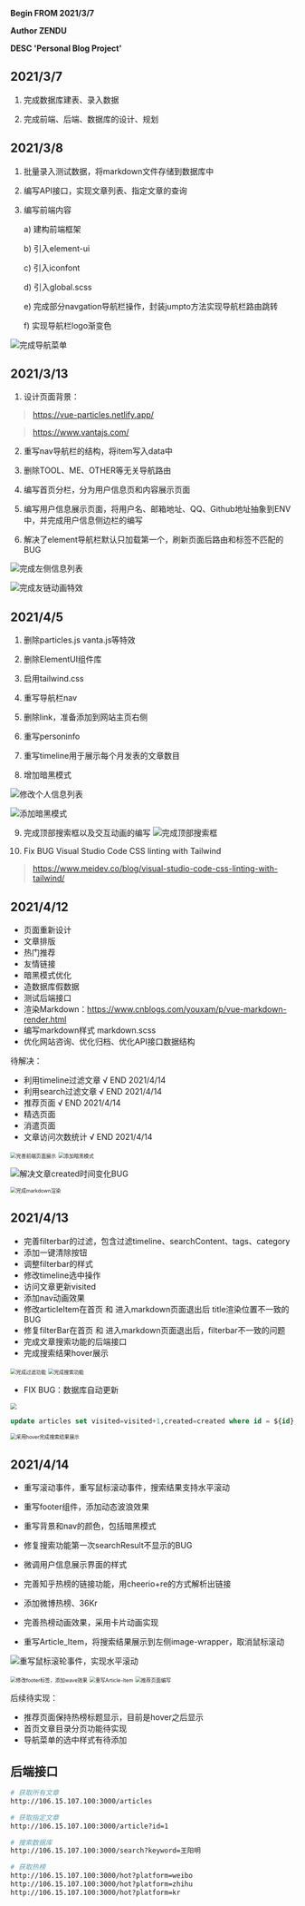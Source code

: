 **Begin FROM 2021/3/7**

**Author ZENDU**

**DESC 'Personal Blog Project'**



## 2021/3/7 

1. 完成数据库建表、录入数据

2. 完成前端、后端、数据库的设计、规划

 

## 2021/3/8

1. 批量录入测试数据，将markdown文件存储到数据库中

2. 编写API接口，实现文章列表、指定文章的查询

3. 编写前端内容

   a)   建构前端框架

   b)   引入element-ui

   c)   引入iconfont

   d)   引入global.scss

   e)   完成部分navgation导航栏操作，封装jumpto方法实现导航栏路由跳转

   f)   实现导航栏logo渐变色

 

![完成导航菜单](img/10.png)

 

 

## 2021/3/13

1. 设计页面背景：

> https://vue-particles.netlify.app/

> https://www.vantajs.com/

2. 重写nav导航栏的结构，将item写入data中

3. 删除TOOL、ME、OTHER等无关导航路由

4. 编写首页分栏，分为用户信息页和内容展示页面

5. 编写用户信息展示页面，将用户名、邮箱地址、QQ、Github地址抽象到ENV中，并完成用户信息侧边栏的编写

6. 解决了element导航栏默认只加载第一个，刷新页面后路由和标签不匹配的BUG

![完成左侧信息列表](img/9.jpg)

![完成友链动画特效](img/8.jpg)

 

 

## 2021/4/5

1. 删除particles.js vanta.js等特效

2. 删除ElementUI组件库

3. 启用tailwind.css

4. 重写导航栏nav

5. 删除link，准备添加到网站主页右侧

6. 重写personinfo

7. 重写timeline用于展示每个月发表的文章数目

8. 增加暗黑模式

![修改个人信息列表](img/7.jpg)

![添加暗黑模式](img/6.jpg)



9. 完成顶部搜索框以及交互动画的编写
![完成顶部搜索框](img/5.png)



10. Fix BUG Visual Studio Code CSS linting with Tailwind

> https://www.meidev.co/blog/visual-studio-code-css-linting-with-tailwind/



## 2021/4/12

- 页面重新设计
- 文章排版
- 热门推荐
- 友情链接
- 暗黑模式优化
- 造数据库假数据
- 测试后端接口
- 渲染Markdown：https://www.cnblogs.com/youxam/p/vue-markdown-render.html
- 编写markdown样式 markdown.scss
- 优化网站咨询、优化归档、优化API接口数据结构

待解决：

- 利用timeline过滤文章 √ END 2021/4/14
- 利用search过滤文章 √ END 2021/4/14
- 推荐页面 √ END 2021/4/14
- 精选页面
- 消遣页面
- 文章访问次数统计 √ END 2021/4/14

<img src="img/4.png" alt="完善前端页面展示" style="zoom:63%;" />



<img src="img/1.png" alt="添加暗黑模式" style="zoom:63%;" />

![解决文章created时间变化BUG](img/2.png)

<img src="img/3.png" alt="完成markdown渲染" style="zoom:63%;" />



## 2021/4/13

- 完善filterbar的过滤，包含过滤timeline、searchContent、tags、category
- 添加一键清除按钮
- 调整filterbar的样式
- 修改timeline选中操作
- 访问文章更新visited
- 添加nav动画效果
- 修改articleItem在首页  和 进入markdown页面退出后 title渲染位置不一致的BUG
- 修复filterBar在首页 和 进入markdown页面退出后，filterbar不一致的问题
- 完成文章搜索功能的后端接口
- 完成搜索结果hover展示



<img src="img/11.png" alt="完成过滤功能" style="zoom:63%;" />

<img src="img/13.png" alt="完成搜索功能" style="zoom:63%;" />



- FIX BUG：数据库自动更新

<img src="img/12.png" style="zoom:67%;" />

```sql
update articles set visited=visited+1,created=created where id = ${id};
```



<img src="img/14.png" alt="采用hover完成搜索结果展示" style="zoom:63%;" />







## 2021/4/14

- 重写滚动事件，重写鼠标滚动事件，搜索结果支持水平滚动
- 重写footer组件，添加动态波浪效果
- 重写背景和nav的颜色，包括暗黑模式
- 修复搜索功能第一次searchResult不显示的BUG
- 微调用户信息展示界面的样式
- 完善知乎热榜的链接功能，用cheerio+re的方式解析出链接
- 添加微博热榜、36Kr
- 完善热榜动画效果，采用卡片动画实现

- 重写Article_Item，将搜索结果展示到左侧image-wrapper，取消鼠标滚动



![重写鼠标滚轮事件，实现水平滚动](img/15.png)



<img src="img/16.png" alt="修改footer标签，添加wave效果" style="zoom:63%;" />



<img src="img/image-20210414222513583.png" alt="重写Article-Item" style="zoom:63%;" />



<img src="img/image-20210414223600862.png" alt="推荐页面编写" style="zoom:63%;" />



后续待实现：

- 推荐页面保持热榜标题显示，目前是hover之后显示
- 首页文章目录分页功能待实现
- 导航菜单的选中样式有待添加



























































## 后端接口

```bash
# 获取所有文章
http://106.15.107.100:3000/articles

# 获取指定文章
http://106.15.107.100:3000/article?id=1

# 搜索数据库
http://106.15.107.100:3000/search?keyword=王阳明

# 获取热榜
http://106.15.107.100:3000/hot?platform=weibo
http://106.15.107.100:3000/hot?platform=zhihu
http://106.15.107.100:3000/hot?platform=kr
```






